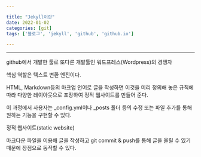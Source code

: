 ```yaml
---

title: "Jekyll이란"  
date: 2022-01-02
categories: [git]  
tags: ['블로그', 'jekyll', 'github', 'github.io']  

---
```


***

  github에서 개발한 툴로 또다른 개발툴인 워드프레스(Wordpress)의 경쟁자

  핵심 역할은 텍스트 변환 엔진이다.

  HTML, Markdown등의 마크업 언어로 글을 작성하면 이것을 미리 정의해 놓은 규칙에 따라 다양한 레이아웃으로 포장하여 정적 웹사이트를 만들어 준다.

  이 과정에서 사용자는 _config.yml이나 _posts 폴더 등의 수정 또는 파일 추가를 통해 원하는 기능을 구현할 수 있다.

  정적 웹사이트(static website)

  마크다운 파일을 이용해 글을 작성하고 git commit & push를 통해 글을 올릴 수 있기 때문에 장점으로 동작할 수 있다.